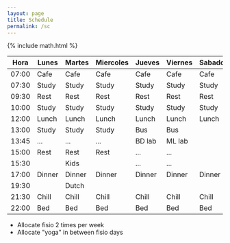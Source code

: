 ```yaml
---
layout: page
title: Schedule
permalink: /sc
---
```

{% include math.html %}

| Hora  | Lunes | Martes | Miercoles | Jueves | Viernes | Sabado | Domingo |
|-------|-------|--------|-----------|--------|---------|--------|---------|
| 07:00 | Cafe  | Cafe   | Cafe      | Cafe   | Cafe    | Cafe   | Cafe    |
| 07:30 | Study | Study  | Study     | Study  | Study   | Study  | Study   |
| 09:30 | Rest  | Rest   | Rest      | Rest   | Rest    | Rest   | Rest    |
| 10:00 | Study | Study  | Study     | Study  | Study   | Study  | Study   |
| 12:00 | Lunch | Lunch  | Lunch     | Lunch  | Lunch   | Lunch  | Lunch   |
| 13:00 | Study | Study  | Study     | Bus    | Bus     |        |         |
| 13:45 | ...   | ...    | ...       | BD lab | ML lab  |        |         |
| 15:00 | Rest  | Rest   | Rest      | ...    | ...     |        |         |
| 15:30 |       | Kids   |           | ...    | ...     |        |         |
| 17:00 | Dinner| Dinner | Dinner    | Dinner | Dinner  | Dinner | Dinner  |
| 19:30 |       | Dutch  |           |        |         |        |         |
| 21:30 | Chill | Chill  | Chill     | Chill  | Chill   | Chill  | Chill   |
| 22:00 | Bed   | Bed    | Bed       | Bed    | Bed     | Bed    | Bed     |

* Allocate fisio 2 times per week
* Allocate "yoga" in between fisio days